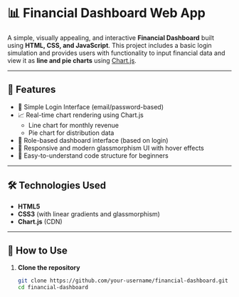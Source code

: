 
# 📊 Financial Dashboard Web App

A simple, visually appealing, and interactive **Financial Dashboard** built using **HTML, CSS, and JavaScript**. This project includes a basic login simulation and provides users with functionality to input financial data and view it as **line and pie charts** using [Chart.js](https://www.chartjs.org/).

---

## 🚀 Features

- 🔐 Simple Login Interface (email/password-based)
- 📈 Real-time chart rendering using Chart.js
  - Line chart for monthly revenue
  - Pie chart for distribution data
- 🧑 Role-based dashboard interface (based on login)
- 🎨 Responsive and modern glassmorphism UI with hover effects
- 🧹 Easy-to-understand code structure for beginners

---

## 🛠️ Technologies Used

- **HTML5**
- **CSS3** (with linear gradients and glassmorphism)
- **Chart.js** (CDN)
---

## 🧪 How to Use

1. **Clone the repository**  
   ```bash
   git clone https://github.com/your-username/financial-dashboard.git
   cd financial-dashboard
